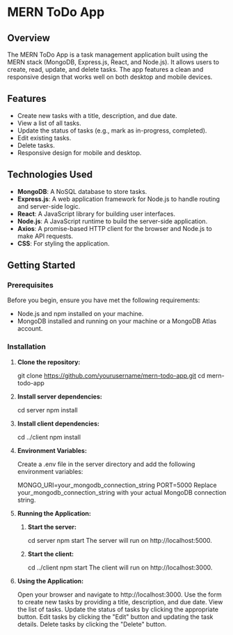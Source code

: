 # MERN ToDo App

## Overview

The MERN ToDo App is a task management application built using the MERN stack (MongoDB, Express.js, React, and Node.js). It allows users to create, read, update, and delete tasks. The app features a clean and responsive design that works well on both desktop and mobile devices.

## Features

- Create new tasks with a title, description, and due date.
- View a list of all tasks.
- Update the status of tasks (e.g., mark as in-progress, completed).
- Edit existing tasks.
- Delete tasks.
- Responsive design for mobile and desktop.

## Technologies Used

- **MongoDB**: A NoSQL database to store tasks.
- **Express.js**: A web application framework for Node.js to handle routing and server-side logic.
- **React**: A JavaScript library for building user interfaces.
- **Node.js**: A JavaScript runtime to build the server-side application.
- **Axios**: A promise-based HTTP client for the browser and Node.js to make API requests.
- **CSS**: For styling the application.

## Getting Started

### Prerequisites

Before you begin, ensure you have met the following requirements:

- Node.js and npm installed on your machine.
- MongoDB installed and running on your machine or a MongoDB Atlas account.

### Installation

1. **Clone the repository:**

   git clone https://github.com/yourusername/mern-todo-app.git
   cd mern-todo-app

2. **Install server dependencies:**

    cd server
    npm install

3. **Install client dependencies:**

    cd ../client
    npm install

4. **Environment Variables:**

    Create a .env file in the server directory and add the following environment variables:


    MONGO_URI=your_mongodb_connection_string
    PORT=5000
    Replace your_mongodb_connection_string with your actual MongoDB connection string.

5. **Running the Application:**

    1. **Start the server:**

        cd server
        npm start
        The server will run on http://localhost:5000.

    2. **Start the client:**

        cd ../client
        npm start
        The client will run on http://localhost:3000.

6. **Using the Application:**

    Open your browser and navigate to http://localhost:3000.
    Use the form to create new tasks by providing a title, description, and due date.
    View the list of tasks.
    Update the status of tasks by clicking the appropriate button.
    Edit tasks by clicking the "Edit" button and updating the task details.
    Delete tasks by clicking the "Delete" button.